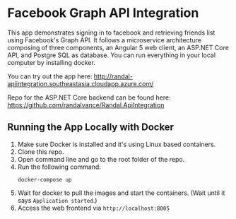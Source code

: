 # Facebook Graph API Integration

This app demonstrates signing in to facebook and retrieving friends list using Facebook's Graph API. It follows a microservice architecture composing of three components, an Angular 5 web client, an ASP.NET Core API, and Postgre SQL as database. You can run everything in your local computer by installing docker.

You can try out the app here:
http://randal-apiintegration.southeastasia.cloudapp.azure.com/ 

Repo for the ASP.NET Core backend can be found here:
https://github.com/randalvance/Randal.ApiIntegration

## Running the App Locally with Docker

1. Make sure Docker is installed and it's using Linux based containers.
2. Clone this repo.
3. Open command line and go to the root folder of the repo.
4. Run the following command:
    ```
    docker-compose up
    ```
5. Wait for docker to pull the images and start the containers. (Wait until it says `Application started`.)
6. Access the web frontend via `http://localhost:8005`
